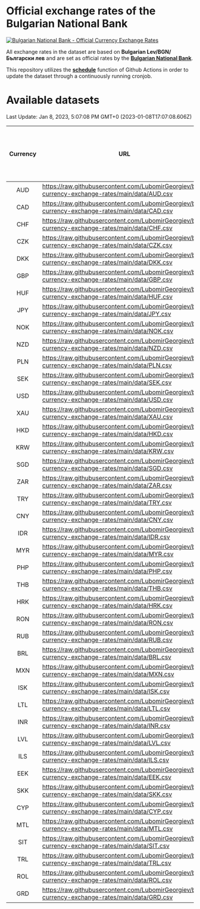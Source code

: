 # Official exchange rates of the Bulgarian National Bank

[![Bulgarian National Bank - Official Currency Exchange Rates](https://github.com/LubomirGeorgiev/bnb-currency-exchange-rates/actions/workflows/update-rates.yml/badge.svg?branch=main)](https://github.com/LubomirGeorgiev/bnb-currency-exchange-rates/actions/workflows/update-rates.yml)

All exchange rates in the dataset are based on **Bulgarian Lev/BGN/Български лев** and are set as official rates by the [**Bulgarian National Bank**](https://www.bnb.bg/Statistics/StExternalSector/StExchangeRates/StERForeignCurrencies/index.htm?toLang=_EN).

This repository utilizes the [**schedule**](https://docs.github.com/en/actions/reference/events-that-trigger-workflows) function of Github Actions in order to update the dataset through a continuously running cronjob.

# Available datasets

<!-- START LINKS (DO NOT EVER FU*ING DELETE THIS COMMENT FOR THE LOVE OF YOUR LIFE!!! IF YOU ARE CURIOS HOW IT WORKS, YOU CAN HAVE A LOOK AT ./src/updateReadme.ts) -->

Last Update: Jan 8, 2023, 5:07:08 PM GMT+0 (2023-01-08T17:07:08.606Z)

| Currency | URL                                                                                             | Number of records | Number of missing days that were filled in |
| :------: | ----------------------------------------------------------------------------------------------- | :---------------: | :----------------------------------------: |
|   AUD    | https://raw.githubusercontent.com/LubomirGeorgiev/bnb-currency-exchange-rates/main/data/AUD.csv |       8375        |                    2592                    |
|   CAD    | https://raw.githubusercontent.com/LubomirGeorgiev/bnb-currency-exchange-rates/main/data/CAD.csv |       8375        |                    2592                    |
|   CHF    | https://raw.githubusercontent.com/LubomirGeorgiev/bnb-currency-exchange-rates/main/data/CHF.csv |       8375        |                    2592                    |
|   CZK    | https://raw.githubusercontent.com/LubomirGeorgiev/bnb-currency-exchange-rates/main/data/CZK.csv |       8375        |                    2592                    |
|   DKK    | https://raw.githubusercontent.com/LubomirGeorgiev/bnb-currency-exchange-rates/main/data/DKK.csv |       8375        |                    2592                    |
|   GBP    | https://raw.githubusercontent.com/LubomirGeorgiev/bnb-currency-exchange-rates/main/data/GBP.csv |       8375        |                    2592                    |
|   HUF    | https://raw.githubusercontent.com/LubomirGeorgiev/bnb-currency-exchange-rates/main/data/HUF.csv |       8375        |                    2592                    |
|   JPY    | https://raw.githubusercontent.com/LubomirGeorgiev/bnb-currency-exchange-rates/main/data/JPY.csv |       8375        |                    2592                    |
|   NOK    | https://raw.githubusercontent.com/LubomirGeorgiev/bnb-currency-exchange-rates/main/data/NOK.csv |       8375        |                    2592                    |
|   NZD    | https://raw.githubusercontent.com/LubomirGeorgiev/bnb-currency-exchange-rates/main/data/NZD.csv |       8375        |                    2592                    |
|   PLN    | https://raw.githubusercontent.com/LubomirGeorgiev/bnb-currency-exchange-rates/main/data/PLN.csv |       8375        |                    2592                    |
|   SEK    | https://raw.githubusercontent.com/LubomirGeorgiev/bnb-currency-exchange-rates/main/data/SEK.csv |       8375        |                    2592                    |
|   USD    | https://raw.githubusercontent.com/LubomirGeorgiev/bnb-currency-exchange-rates/main/data/USD.csv |       8375        |                    2592                    |
|   XAU    | https://raw.githubusercontent.com/LubomirGeorgiev/bnb-currency-exchange-rates/main/data/XAU.csv |       8375        |                    2594                    |
|   HKD    | https://raw.githubusercontent.com/LubomirGeorgiev/bnb-currency-exchange-rates/main/data/HKD.csv |       8075        |                    2503                    |
|   KRW    | https://raw.githubusercontent.com/LubomirGeorgiev/bnb-currency-exchange-rates/main/data/KRW.csv |       8075        |                    2503                    |
|   SGD    | https://raw.githubusercontent.com/LubomirGeorgiev/bnb-currency-exchange-rates/main/data/SGD.csv |       8075        |                    2503                    |
|   ZAR    | https://raw.githubusercontent.com/LubomirGeorgiev/bnb-currency-exchange-rates/main/data/ZAR.csv |       8075        |                    2503                    |
|   TRY    | https://raw.githubusercontent.com/LubomirGeorgiev/bnb-currency-exchange-rates/main/data/TRY.csv |       6555        |                    2031                    |
|   CNY    | https://raw.githubusercontent.com/LubomirGeorgiev/bnb-currency-exchange-rates/main/data/CNY.csv |       6435        |                    1995                    |
|   IDR    | https://raw.githubusercontent.com/LubomirGeorgiev/bnb-currency-exchange-rates/main/data/IDR.csv |       6435        |                    1995                    |
|   MYR    | https://raw.githubusercontent.com/LubomirGeorgiev/bnb-currency-exchange-rates/main/data/MYR.csv |       6435        |                    1995                    |
|   PHP    | https://raw.githubusercontent.com/LubomirGeorgiev/bnb-currency-exchange-rates/main/data/PHP.csv |       6435        |                    1995                    |
|   THB    | https://raw.githubusercontent.com/LubomirGeorgiev/bnb-currency-exchange-rates/main/data/THB.csv |       6435        |                    1995                    |
|   HRK    | https://raw.githubusercontent.com/LubomirGeorgiev/bnb-currency-exchange-rates/main/data/HRK.csv |       6428        |                    1992                    |
|   RON    | https://raw.githubusercontent.com/LubomirGeorgiev/bnb-currency-exchange-rates/main/data/RON.csv |       6376        |                    1977                    |
|   RUB    | https://raw.githubusercontent.com/LubomirGeorgiev/bnb-currency-exchange-rates/main/data/RUB.csv |       6124        |                    1895                    |
|   BRL    | https://raw.githubusercontent.com/LubomirGeorgiev/bnb-currency-exchange-rates/main/data/BRL.csv |       5465        |                    1698                    |
|   MXN    | https://raw.githubusercontent.com/LubomirGeorgiev/bnb-currency-exchange-rates/main/data/MXN.csv |       5465        |                    1698                    |
|   ISK    | https://raw.githubusercontent.com/LubomirGeorgiev/bnb-currency-exchange-rates/main/data/ISK.csv |       5375        |                    1670                    |
|   LTL    | https://raw.githubusercontent.com/LubomirGeorgiev/bnb-currency-exchange-rates/main/data/LTL.csv |       5157        |                    1586                    |
|   INR    | https://raw.githubusercontent.com/LubomirGeorgiev/bnb-currency-exchange-rates/main/data/INR.csv |       5096        |                    1582                    |
|   LVL    | https://raw.githubusercontent.com/LubomirGeorgiev/bnb-currency-exchange-rates/main/data/LVL.csv |       4792        |                    1472                    |
|   ILS    | https://raw.githubusercontent.com/LubomirGeorgiev/bnb-currency-exchange-rates/main/data/ILS.csv |       4370        |                    1361                    |
|   EEK    | https://raw.githubusercontent.com/LubomirGeorgiev/bnb-currency-exchange-rates/main/data/EEK.csv |       4002        |                    1228                    |
|   SKK    | https://raw.githubusercontent.com/LubomirGeorgiev/bnb-currency-exchange-rates/main/data/SKK.csv |       2974        |                    916                     |
|   CYP    | https://raw.githubusercontent.com/LubomirGeorgiev/bnb-currency-exchange-rates/main/data/CYP.csv |       2906        |                    890                     |
|   MTL    | https://raw.githubusercontent.com/LubomirGeorgiev/bnb-currency-exchange-rates/main/data/MTL.csv |       2606        |                    801                     |
|   SIT    | https://raw.githubusercontent.com/LubomirGeorgiev/bnb-currency-exchange-rates/main/data/SIT.csv |       2544        |                    780                     |
|   TRL    | https://raw.githubusercontent.com/LubomirGeorgiev/bnb-currency-exchange-rates/main/data/TRL.csv |       1818        |                    559                     |
|   ROL    | https://raw.githubusercontent.com/LubomirGeorgiev/bnb-currency-exchange-rates/main/data/ROL.csv |       1699        |                    526                     |
|   GRD    | https://raw.githubusercontent.com/LubomirGeorgiev/bnb-currency-exchange-rates/main/data/GRD.csv |        359        |                    107                     |

<!-- END LINKS (DO NOT EVER FU*ING DELETE THIS COMMENT FOR THE LOVE OF YOUR LIFE!!! IF YOU ARE CURIOS HOW IT WORKS, YOU CAN HAVE A LOOK AT ./src/updateReadme.ts) -->
